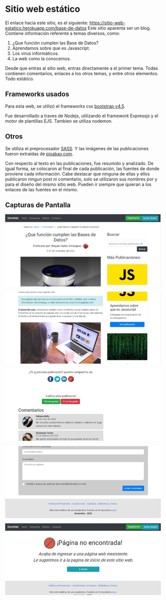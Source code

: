 # Sitio web estático

El enlace hacia este sitio, es el siguiente: https://sitio-web-estatico.herokuapp.com/base-de-datos
Este sitio aparenta ser un blog. Contiene información referente a temas diversos, como:

1. ¿Que función cumplen las Base de Datos?
2. Aprendamos sobre que es Javascript.
3. Los virus informáticos.
4. La web como la conocemos.

Desde que entras al sitio web, entras directamente a el primer tema. Todas contienen comentarios, enlaces a los otros temas, y entre otros elementos. Todo estático.

## Frameworks usados

Para esta web, se utilizó el frameworks css [bootstrap v4.5](https://getbootstrap.com/docs/4.5/getting-started/download/).

Fue desarrollado a traves de Nodejs, utilizando el framework Expressjs y el motor de plantillas EJS. Tambien se utiliza nodemon.

## Otros

Se utiliza el preprocesador [SASS](https://sass-lang.com/). Y las imágenes de las publicaciones fueron extraídas de [pixabay.com](www.pixabay.com/es).

Con respecto al texto en las publicaciones, fue resumido y analizado. De igual forma, se colocaron al final de cada publicación, las fuentes de donde proviene cada información. Cabe destacar que ninguna de ellas y ellos publicaron ningun post ni comentario, solo se utilizaron sus nombres por y para el diseño del mismo sitio web. Pueden ir siempre que quieran a los enlaces de las fuentes en el mismo.

## Capturas de Pantalla

![captura](https://raw.githubusercontent.com/brayanduranvelasquez/sitio-web-estatico/main/capturas-de-pantalla/capturada.jpg)

![captura-2](https://raw.githubusercontent.com/brayanduranvelasquez/sitio-web-estatico/main/capturas-de-pantalla/capturada-2.jpg)

![captura-3](https://raw.githubusercontent.com/brayanduranvelasquez/sitio-web-estatico/main/capturas-de-pantalla/capturada-3.jpg)

![captura-4](https://raw.githubusercontent.com/brayanduranvelasquez/sitio-web-estatico/main/capturas-de-pantalla/capturada-4.jpg)

![captura-5](https://raw.githubusercontent.com/brayanduranvelasquez/sitio-web-estatico/main/capturas-de-pantalla/capturada-5.jpg)